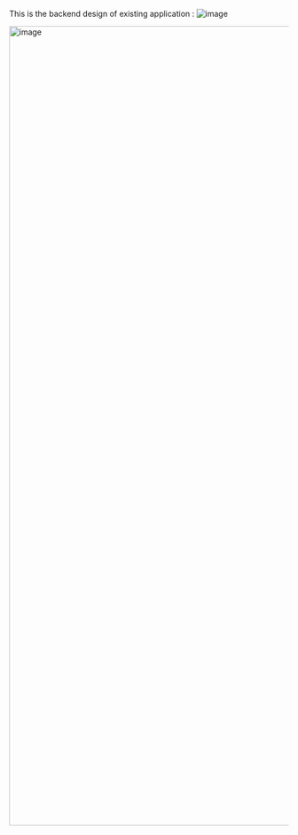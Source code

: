 This is the backend design of existing application : 
![image](https://github.com/user-attachments/assets/4ee69e8a-72f8-46c4-aee5-8c3f796f4dba)

<img width="1440" alt="image" src="https://github.com/user-attachments/assets/5563adb5-7f8e-422c-a7a4-32c81a1148ea" />



